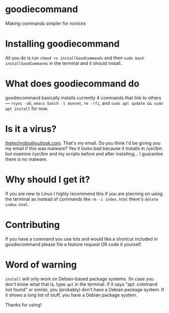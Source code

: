 # goodiecommand
 Making commands simpler for novices

# Installing goodiecommand
All you do is run `chmod +x installGoodCommands` and then `sudo bash installGoodCommands` in the terminal and it should install..

# What does goodiecommand do
goodiecommand basically installs currently 4 commands that link to others — `rsync -aE`, `emacs batch -l dunnet`, `rm -rfi`, and `sudo apt update && sudo apt install` for now.

# Is it a virus? 
thetechrobo@outlook.com. That's my email. Do you think I'd be giving you my email if this was malware? Yes it looks bad because it installs in /usr/bin but examine /usr/bin and my scripts before and after installing... I guarantee there is no malware.

# Why should I get it?
If you are new to Linux I highly recommend this if you are planning on using the terminal as instead of commands like `rm -i index.html` there's `delete index.html`.

# Contributing
If you have a command you use lots and would like a shortcut included in goodiecommand please file a feature request OR code it yourself. 

#  Word of warning
`install` will only work on Debian-based package systems. (In case you don't know what that is, type `apt` in the terminal. If it says "apt: command not found" or similar, you (probably) don't have a Debian package system. If it shows a long list of stuff, you have a Debian package system.

Thanks for using!
